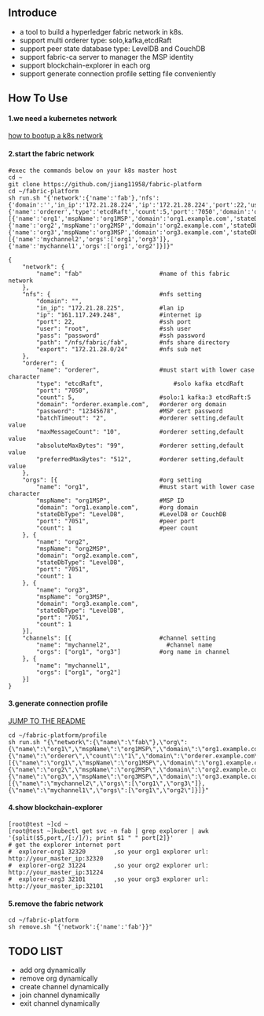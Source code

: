 ﻿## Introduce

* a tool to build a hyperledger fabric network in k8s.
* support multi orderer type: solo,kafka,etcdRaft
* support peer state database type: LevelDB and CouchDB
* support fabric-ca server to manager the MSP identity
* support blockchain-explorer in each org
* support generate connection profile setting file conveniently

## How To Use
#### 1.we need a kubernetes network
[how to bootup a k8s network](https://github.com/jiang11958/k8s-bootup)

#### 2.start the fabric network
```
#exec the commands below on your k8s master host
cd ~
git clone https://github.com/jiang11958/fabric-platform
cd ~/fabric-platform
sh run.sh "{'network':{'name':'fab'},'nfs':{'domain':'','in_ip':'172.21.28.224','ip':'172.21.28.224','port':22,'user':'root','pass':'password','path':'/nfs/fabric/fab','export':'172.21.28.0/24'},'orderer':{'name':'orderer','type':'etcdRaft','count':5,'port':'7050','domain':'orderer.example.com','password':'12345678','batchTimeout':'2','maxMessageCount':'10','absoluteMaxBytes':'99','preferredMaxBytes':'512'},'orgs':[{'name':'org1','mspName':'org1MSP','domain':'org1.example.com','stateDbType':'LevelDB','port':'7051','count':1},{'name':'org2','mspName':'org2MSP','domain':'org2.example.com','stateDbType':'LevelDB','port':'7051','count':1},{'name':'org3','mspName':'org3MSP','domain':'org3.example.com','stateDbType':'LevelDB','port':'7051','count':1}],'channels':[{'name':'mychannel2','orgs':['org1','org3']},{'name':'mychannel1','orgs':['org1','org2']}]}" 
```

```
{
	"network": {
		"name": "fab"                      #name of this fabric network
	},
	"nfs": {                               #nfs setting
		"domain": "",
		"in_ip": "172.21.28.225",          #lan ip
		"ip": "161.117.249.248",           #internet ip
		"port": 22,                        #ssh port
		"user": "root",                    #ssh user
		"pass": "password"                 #ssh password
		"path": "/nfs/fabric/fab",	       #nfs share directory
		"export": "172.21.28.0/24"         #nfs sub net
	},
	"orderer": {
		"name": "orderer",                 #must start with lower case character
		"type": "etcdRaft",                    #solo kafka etcdRaft
		"port": "7050",
		"count": 5,                        #solo:1 kafka:3 etcdRaft:5
		"domain": "orderer.example.com",   #orderer org domain
		"password": "12345678",            #MSP cert password
		"batchTimeout": "2",               #orderer setting,default value
		"maxMessageCount": "10",           #orderer setting,default value
		"absoluteMaxBytes": "99",          #orderer setting,default value
		"preferredMaxBytes": "512",        #orderer setting,default value
	},
	"orgs": [{                             #org setting
		"name": "org1",                    #must start with lower case character
		"mspName": "org1MSP",              #MSP ID
		"domain": "org1.example.com",      #org domain
		"stateDbType": "LevelDB",          #LevelDB or CouchDB
		"port": "7051",                    #peer port
		"count": 1                         #peer count
	}, {
		"name": "org2",
		"mspName": "org2MSP",
		"domain": "org2.example.com",
		"stateDbType": "LevelDB",          
		"port": "7051",
		"count": 1
	}, {
		"name": "org3",
		"mspName": "org3MSP",
		"domain": "org3.example.com",
		"stateDbType": "LevelDB",
		"port": "7051",
		"count": 1
	}],
	"channels": [{                         #channel setting
		"name": "mychannel2",                #channel name
		"orgs": ["org1", "org3"]           #org name in channel
	}, {
		"name": "mychannel1",
		"orgs": ["org1", "org2"]
	}]
}
```
#### 3.generate connection profile
[JUMP TO THE README](https://github.com/jiang11958/fabric-platform/tree/master/profile)
```
cd ~/fabric-platform/profile
sh run.sh "{\"network\":{\"name\":\"fab\"},\"org\":{\"name\":\"org1\",\"mspName\":\"org1MSP\",\"domain\":\"org1.example.com\",\"port\":\"7051\"},\"orderer\":{\"name\":\"orderer\",\"count\":\"1\",\"domain\":\"orderer.example.com\"},\"orgs\":[{\"name\":\"org1\",\"mspName\":\"org1MSP\",\"domain\":\"org1.example.com\",\"port\":\"7051\",\"count\":\"1\"},{\"name\":\"org2\",\"mspName\":\"org2MSP\",\"domain\":\"org2.example.com\",\"port\":\"7051\",\"count\":\"1\"},{\"name\":\"org3\",\"mspName\":\"org3MSP\",\"domain\":\"org3.example.com\",\"port\":\"7051\",\"count\":\"1\"}],\"channels\":[{\"name\":\"mychannel2\",\"orgs\":[\"org1\",\"org3\"]},{\"name\":\"mychannel1\",\"orgs\":[\"org1\",\"org2\"]}]}" 
```

#### 4.show blockchain-explorer
```
[root@test ~]cd ~
[root@test ~]kubectl get svc -n fab | grep explorer | awk '{split($5,port,/[:/]/); print $1 " " port[2]}'
# get the explorer internet port
#  explorer-org1 32320        ,so your org1 explorer url: http://your_master_ip:32320
#  explorer-org2 31224        ,so your org2 explorer url: http://your_master_ip:31224
#  explorer-org3 32101        ,so your org3 explorer url: http://your_master_ip:32101
```

#### 5.remove the fabric network 
```
cd ~/fabric-platform
sh remove.sh "{'network':{'name':'fab'}}"
```

## TODO LIST

* add org dynamically 
* remove org dynamically 
* create channel dynamically 
* join channel dynamically 
* exit channel dynamically 